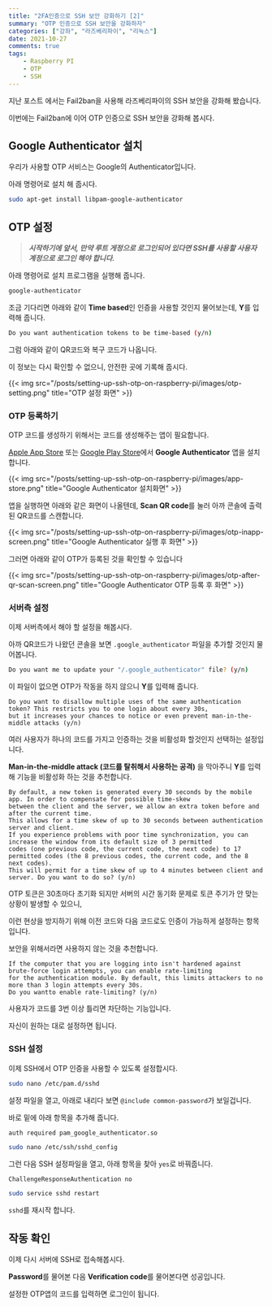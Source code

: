 ```yaml
---
title: "2FA인증으로 SSH 보안 강화하기 [2]"
summary: "OTP 인증으로 SSH 보안을 강화하자"
categories: ["강좌", "라즈베리파이", "리눅스"]
date: 2021-10-27
comments: true
tags:
    - Raspberry PI
    - OTP
    - SSH
---
```


지난 포스트 에서는 Fail2ban을 사용해 라즈베리파이의 SSH 보안을 강화해 봤습니다.

이번에는 Fail2ban에 이어 OTP 인증으로 SSH 보안을 강화해 봅시다.

## Google Authenticator 설치

우리가 사용할 OTP 서비스는 Google의 Authenticator입니다.

아래 명령어로 설치 해 줍시다.

```sh
sudo apt-get install libpam-google-authenticator
```

## OTP 설정

> **_시작하기에 앞서, 만약 루트 게정으로 로그인되어 있다면 SSH를 사용할 사용자 계정으로 로그인 해야 합니다._**

아래 명령어로 설치 프로그램을 실행해 줍니다.

```sh
google-authenticator
```

조금 기다리면 아래와 같이 **Time based**인 인증을 사용할 것인지 물어보는데, **Y**를 입력해 줍니다.

```sh
Do you want authentication tokens to be time-based (y/n)
```

그럼 아래와 같이 QR코드와 복구 코드가 나옵니다.

이 정보는 다시 확인할 수 없으니, 안전한 곳에 기록해 줍시다.

{{< img src="/posts/setting-up-ssh-otp-on-raspberry-pi/images/otp-setting.png" title="OTP 설정 화면" >}}

### OTP 등록하기

OTP 코드를 생성하기 위해서는 코드를 생성해주는 앱이 필요합니다.

[Apple App Store](https://apps.apple.com/us/app/google-authenticator/id388497605) 또는 [Google Play Store](https://play.google.com/store/apps/details?id=com.google.android.apps.authenticator2)에서 **Google Authenticator** 앱을 설치합니다.

{{< img src="/posts/setting-up-ssh-otp-on-raspberry-pi/images/app-store.png" title="Google Authenticator 설치화면" >}}

앱을 실행하면 아래와 같은 화면이 나올텐데, **Scan QR code**를 눌러 아까 콘솔에 출력된 QR코드를 스캔합니다.

{{< img src="/posts/setting-up-ssh-otp-on-raspberry-pi/images/otp-inapp-screen.png" title="Google Authenticator 실행 후 화면" >}}

그러면 아래와 같이 OTP가 등록된 것을 확인할 수 있습니다

{{< img src="/posts/setting-up-ssh-otp-on-raspberry-pi/images/otp-after-qr-scan-screen.png" title="Google Authenticator OTP 등록 후 화면" >}}

### 서버측 설정

이제 서버측에서 해야 할 설정을 해봅시다.

아까 QR코드가 나왔던 콘솔을 보면 `.google_authenticator` 파일을 추가할 것인지 물어봅니다.

```sh
Do you want me to update your "/.google_authenticator" file? (y/n)
```

이 파일이 없으면 OTP가 작동을 하지 않으니 **Y**를 입력해 줍니다.

```
Do you want to disallow multiple uses of the same authentication token? This restricts you to one login about every 30s,
but it increases your chances to notice or even prevent man-in-the-middle attacks (y/n)
```

여러 사용자가 하나의 코드를 가지고 인증하는 것을 비활성화 할것인지 선택하는 설정입니다.

**Man-in-the-middle attack (코드를 탈취해서 사용하는 공격)** 을 막아주니 **Y**를 입력해 기능을 비활성화 하는 것을 추천합니다.

```
By default, a new token is generated every 30 seconds by the mobile app. In order to compensate for possible time-skew
between the client and the server, we allow an extra token before and after the current time.
This allows for a time skew of up to 30 seconds between authentication server and client.
If you experience problems with poor time synchronization, you can increase the window from its default size of 3 permitted
codes (one previous code, the current code, the next code) to 17 permitted codes (the 8 previous codes, the current code, and the 8 next codes).
This will permit for a time skew of up to 4 minutes between client and server. Do you want to do so? (y/n)
```

OTP 토큰은 30초마다 초기화 되지만 서버의 시간 동기화 문제로 토큰 주기가 안 맞는 상황이 발생할 수 있으니,

이런 현상을 방지하기 위해 이전 코드와 다음 코드로도 인증이 가능하게 설정하는 항목입니다.

보안을 위해서라면 사용하지 않는 것을 추천합니다.

```
If the computer that you are logging into isn't hardened against brute-force login attempts, you can enable rate-limiting
for the authentication module. By default, this limits attackers to no more than 3 login attempts every 30s.
Do you wantto enable rate-limiting? (y/n)
```

사용자가 코드를 3번 이상 틀리면 차단하는 기능입니다.

자신이 원하는 대로 설정하면 됩니다.

### SSH 설정

이제 SSH에서 OTP 인증을 사용할 수 있도록 설정합시다.

```sh
sudo nano /etc/pam.d/sshd
```

설정 파일을 열고, 아래로 내리다 보면 `@include common-password`가 보일겁니다.

바로 밑에 아래 항목을 추가해 줍니다.

```sh
auth required pam_google_authenticator.so
```

```sh
sudo nano /etc/ssh/sshd_config
```

그런 다음 SSH 설정파일을 열고, 아래 항목을 찾아 `yes`로 바꿔줍니다.

```
ChallengeResponseAuthentication no
```

```sh
sudo service sshd restart
```

`sshd`를 재시작 합니다.

## 작동 확인

이제 다시 서버에 SSH로 접속해봅시다.

**Password**를 물어본 다음 **Verification code**를 물어본다면 성공입니다.

설정한 OTP앱의 코드를 입력하면 로그인이 됩니다.
